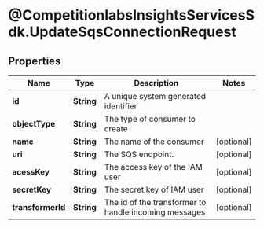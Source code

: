 # @CompetitionlabsInsightsServicesSdk.UpdateSqsConnectionRequest

## Properties

Name | Type | Description | Notes
------------ | ------------- | ------------- | -------------
**id** | **String** | A unique system generated identifier | 
**objectType** | **String** | The type of consumer to create | 
**name** | **String** | The name of the consumer | [optional] 
**uri** | **String** | The SQS endpoint. | [optional] 
**acessKey** | **String** | The access key of the IAM user | [optional] 
**secretKey** | **String** | The secret key of IAM user | [optional] 
**transformerId** | **String** | The id of the transformer to handle incoming messages | [optional] 


